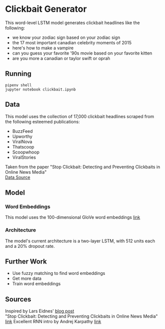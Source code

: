 # Clickbait Generator
This word-level LSTM model generates clickbait headlines like the following:
- we know your zodiac sign based on your zodiac sign
- the 17 most important canadian celebrity moments of 2015
- here's how to make a vampire
- can you guess your favorite '90s movie based on your favorite kitten
- are you more a canadian or taylor swift or oprah

## Running
`pipenv shell`  
`jupyter notebook clickbait.ipynb`

## Data
This model uses the collection of 17,000 clickbait headlines scraped from the following esteemed publications:  
- BuzzFeed
- Upworthy
- ViralNova
- Thatscoop
- Scoopwhoop
- ViralStories

Taken from the paper "Stop Clickbait: Detecting and Preventing Clickbaits in Online News Media"  
[Data Source](https://github.com/bhargaviparanjape/clickbait)

## Model
### Word Embeddings
This model uses the 100-dimensional GloVe word embeddings [link](https://nlp.stanford.edu/projects/glove/)  

### Architecture
The model's current architecture is a two-layer LSTM, with 512 units each and a 20% dropout rate.

## Further Work
- Use fuzzy matching to find word embeddings
- Get more data
- Train word embeddings


## Sources

Inspired by Lars Eidnes' [blog post](https://larseidnes.com/2015/10/13/auto-generating-clickbait-with-recurrent-neural-networks/)  
"Stop Clickbait: Detecting and Preventing Clickbaits in Online News Media" [link](https://github.com/bhargaviparanjape/clickbait)
Excellent RNN intro by Andrej Karpathy [link](http://karpathy.github.io/2015/05/21/rnn-effectiveness/)
